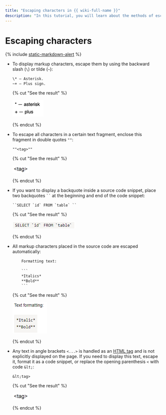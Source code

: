 ```yaml
---
title: "Escaping characters in {{ wiki-full-name }}"
description: "In this tutorial, you will learn about the methods of escaping characters in your text."
---
```


# Escaping characters

{% include [static-markdown-alert](../../_includes/wiki/static-markdown-alert.md) %}

* To display markup characters, escape them by using the backward slash (`\`) or tilde (`~`):

   ```
   \* — Asterisk.
   ~+ — Plus sign.
   ```

   {% cut "See the result" %}

   ![](../../_assets/wiki/escape-symbols.png)

   {% endcut %}

* To escape all characters in a certain text fragment, enclose this fragment in double quotes `""`:

   ```
   ""<tag>""
   ```

   {% cut "See the result" %}

   ![](../../_assets/wiki/escape-tag.png)

   {% endcut %}

* If you want to display a backquote inside a source code snippet, place two backquotes ` `` ` at the beginning and end of the code snippet:

   ```
   ``SELECT `id` FROM `table` ``
   ```

   {% cut "See the result" %}

   ![](../../_assets/wiki/escape-backtick.png)

   {% endcut %}

* All markup characters placed in the source code are escaped automatically:

   ```
       Formatting text:

       ```
       *Italics*
       **Bold**
       ```

   ```
   {% cut "See the result" %}

   ![](../../_assets/wiki/escape-codeblock.png)

   {% endcut %}

* Any text in angle brackets `<...>` is handled as an [HTML tag](html-code.md) and is not explicitly displayed on the page. If you need to display this text, escape it, format it as a code snippet, or replace the opening parenthesis `<` with code `&lt;`:

   ```
   &lt;tag>
   ```

   {% cut "See the result" %}

   ![](../../_assets/wiki/escape-tag.png)

   {% endcut %}